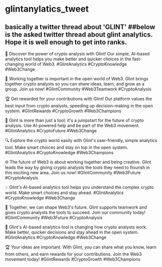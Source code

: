 # glintanylatics_tweet
basically a twitter thread about 'GLINT'
##below is the asked twitter thread about glint analytics. Hope it is well enough to get into ranks.
-------------------------------------------------------------------------------------------------------

🌟 Discover the power of crypto analysis with Glint! Our simple, AI-based analytics tool helps you make better and quicker choices in the fast-changing world of Web3. #GlintAnalytics #CryptoKnowledge #Web3Change

🤝 Working together is important in the open world of Web3. Glint brings together crypto analysts so you can share ideas, learn, and grow as a group. Join us now! #GlintCommunity #Web3Teamwork #CryptoAnalysis

🏆 Get rewarded for your contributions with Glint! Our platform values the best input from crypto analysts, speeding up decision-making in the open system. #GlintRewards #CryptoGrowth #Web3Champions

🚀 Glint is more than just a tool; it's a jumpstart for the future of crypto analysis. Use AI-powered help and be part of the Web3 movement. #GlintAnalytics #CryptoFuture #Web3Change

🔍 Explore the crypto world easily with Glint's user-friendly, simple analytics tool. Make smart choices and stay on top in the open system. #GlintAnalytics #CryptoKnowledge #Web3Champions

🌐 The future of Web3 is about working together and being creative. Glint leads the way by giving crypto analysts the tools they need to flourish in this exciting new area. Join us now! #GlintCommunity #Web3Future #CryptoAnalysis

💡 Glint's AI-based analytics tool helps you understand the complex crypto world. Make smart choices and stay ahead. #GlintAnalytics #CryptoKnowledge #Web3Change

🤝 Together, we can shape Web3's future. Glint supports teamwork and gives crypto analysts the tools to succeed. Join our community today! #GlintCommunity #Web3Future #CryptoAnalysis

🌟 Glint's AI-based analytics tool is changing how crypto analysts work. Make better, quicker decisions and stay ahead in the open system. #GlintAnalytics #CryptoKnowledge #Web3Change

🏆 Your ideas are important. With Glint, you can share what you know, learn from others, and earn rewards for your contributions. Join the Web3 movement today! #GlintRewards #CryptoGrowth #Web3Champions
